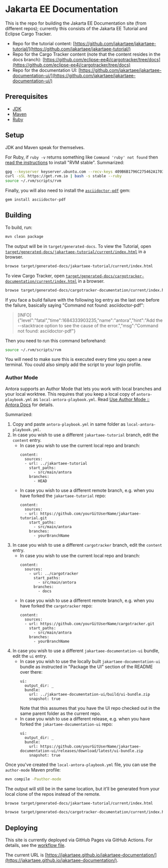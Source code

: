 # Jakarta EE Documentation

This is the repo for building the Jakarta EE Documentation site (from different repos); currently this consists of the Jakarta EE Tutorial and Eclipse Cargo Tracker.

- Repo for the tutorial content: [https://github.com/jakartaee/jakartaee-tutorial/](https://github.com/jakartaee/jakartaee-tutorial/)
- Repo for the Cargo Tracker content (note that the content resides in the docs branch): [https://github.com/eclipse-ee4j/cargotracker/tree/docs](https://github.com/eclipse-ee4j/cargotracker/tree/docs)
- Repo for the documentation UI: [https://github.com/jakartaee/jakartaee-documentation-ui/](https://github.com/jakartaee/jakartaee-documentation-ui/)

## Prerequisites

- [JDK](https://jdk.java.net/)
- [Maven](https://maven.apache.org/)
- [Ruby](https://rvm.io/)

## Setup

JDK and Maven speak for themselves.

For Ruby, if `ruby -v` returns something like `Command 'ruby' not found` then [read the instructions](https://rvm.io/rvm/install) to install "RVM stable".
Summarized:

```bash
gpg --keyserver keyserver.ubuntu.com --recv-keys 409B6B1796C275462A1703113804BB82D39DC0E3 7D2BAF1CF37B13E2069D6956105BD0E739499BDB
curl -sSL https://get.rvm.io | bash -s stable --ruby
source ~/.rvm/scripts/rvm
```

Finally, you will also need to install the [`asciidoctor-pdf`](https://rubygems.org/gems/asciidoctor-pdf) gem:

```bash
gem install asciidoctor-pdf
```

## Building

To build, run:

```bash
mvn clean package
```

The output will be in `target/generated-docs`.
To view the Tutorial, open [`target/generated-docs/jakartaee-tutorial/current/index.html`](target/generated-docs/jakartaee-tutorial/current/index.html) in a browser.

```bash
browse target/generated-docs/jakartaee-tutorial/current/index.html
```

To view Cargo Tracker, open [`target/generated-docs/cargotracker-documentation/current/index.html`](target/generated-docs/cargotracker-documentation/current/index.html) in a browser.

```bash
browse target/generated-docs/cargotracker-documentation/current/index.html
```

If you face a build failure with the following log entry as the last one before the failure, basically saying "Command not found: asciidoctor-pdf":

> [INFO] {"level":"fatal","time":1684333903235,"name":"antora","hint":"Add the --stacktrace option to see the cause of the error.","msg":"Command not found: asciidoctor-pdf"}

Then you need to run this command beforehand:

```bash
source ~/.rvm/scripts/rvm
```

You will need to make sure this is executed every time you open a new terminal. You could also simply add the script to your login profile.

### Author Mode

Antora supports an Author Mode that lets you work with local branches and your local worktree.
This requires that you keep a local copy of `antora-playbook.yml` as `local-antora-playbook.yml`.
Read [Use Author Mode :: Antora Docs](https://docs.antora.org/antora/latest/playbook/author-mode/) for details. 

Summarized:

1. Copy and paste `antora-playbook.yml` in same folder as `local-antora-playbook.yml`.
2. In case you wish to use a different `jakartaee-tutorial` branch, edit the `content` entry.
    * In case you wish to use the current local repo and branch:
        ```
        content:
          sources:
          - url: ../jakartaee-tutorial
            start_paths:
              - src/main/antora
            branches:
              - HEAD
        ```
    * In case you wish to use a different remote branch, e.g. when you have forked the `jakartaee-tutorial` repo:
        ```
        content:
          sources:
          - url: https://github.com/yourGitUserName/jakartaee-tutorial.git
            start_paths:
              - src/main/antora
            branches:
              - yourBranchName
        ```
3. In case you wish to use a different `cargotracker` branch, edit the `content` entry.
    * In case you wish to use the current local repo and branch:
        ```
        content:
          sources:
            - url: ../cargotracker
              start_paths:
                - src/main/antora
              branches:
                - docs
        ```
    * In case you wish to use a different remote branch, e.g. when you have forked the `cargotracker` repo:
        ```
        content:
          sources:
          - url: https://github.com/yourGitUserName/cargotracker.git
            start_paths:
              - src/main/antora
            branches:
              - yourBranchName
        ```
4. In case you wish to use a different `jakartaee-documentation-ui` bundle, edit the `ui` entry.
    * In case you wish to use the locally built `jakartaee-documentation-ui` bundle as instructed in "Package the UI" section of the README over there:
        ```
        ui:
          output_dir: _
          bundle:
            url: ../jakartaee-documentation-ui/build/ui-bundle.zip
            snapshot: true
        ```
        Note that this assumes that you have the UI repo checked out in the same parent folder as the current repo.
    * In case you wish to use a different release, e.g. when you have forked the `jakartaee-documentation-ui` repo:
        ```
        ui:
          output_dir: _
          bundle:
            url: https://github.com/yourGitUserName/jakartaee-documentation-ui/releases/download/latest/ui-bundle.zip
            snapshot: true
        ```

Once you've created the `local-antora-playbook.yml` file, you can use the `author-mode` Maven profile:

```bash
mvn compile -Pauthor-mode
```

The output will still be in the same location, but it'll be generated from your local clone of the repos instead of the remote.

```bash
browse target/generated-docs/jakartaee-tutorial/current/index.html
```

```bash
browse target/generated-docs/cargotracker-documentation/current/index.html
```

## Deploying

This site is currently deployed via GitHub Pages via GitHub Actions.
For details, see the [workflow file](.github/workflows/build-and-deploy.yml).

The current URL is [https://jakartaee.github.io/jakartaee-documentation/](https://jakartaee.github.io/jakartaee-documentation/).
